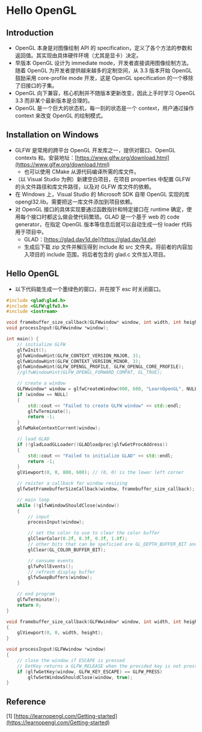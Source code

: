 # Hello OpenGL

## Introduction

* OpenGL 本身是对图像绘制 API 的 specification，定义了各个方法的参数和返回值。其实现由具体硬件环境（尤其是显卡）决定。
* 早版本 OpenGL 设计为 immediate mode，开发者直接调用图像绘制方法。随着 OpenGL 为开发者提供越来越多的定制空间，从 3.3 版本开始 OpenGL 鼓励采用 core-profile mode 开发，这是 OpenGL specification 的一个移除了旧接口的子集。
* OpenGL 向下兼容，核心机制并不随版本更新改变，因此上手时学习 OpenGL 3.3 而非某个最新版本是合理的。
* OpenGL 是一个巨大的状态机，每一刻的状态是一个 context，用户通过操作 context 来改变 OpenGL 的绘制模式。

## Installation on Windows

* GLFW 是常用的跨平台 OpenGL 开发库之一，提供对窗口、OpenGL contexts 和。安装地址：[https://www.glfw.org/download.html](https://www.glfw.org/download.html)
  * 也可以使用 CMake 从源代码编译所需的库文件。
* （以 Visual Studio 为例）新建空白项目，在项目 properties 中配置 GLFW 的头文件路径和库文件路径，以及对 GLFW 库文件的依赖。
* 在 Windows 上，Visual Studio 的 Microsoft SDK 自带 OpenGL 实现的库 opengl32.lib。需要把这一库文件添加到项目依赖。
* 对 OpenGL 接口的具体实现要通过函数指针和特定接口在 runtime 确定，使用每个接口时都这么做会使代码繁琐。GLAD 是一个基于 web 的 code generator，在指定 OpenGL 版本等信息后就可以自动生成一份 loader 代码用于项目中。
  * GLAD：[https://glad.dav1d.de](https://glad.dav1d.de)
  * 生成后下载 zip 文件并解压得到 include 和 src 文件夹。将前者的内容加入项目的 include 范围，将后者包含的 glad.c 文件加入项目。

## Hello OpenGL

* 以下代码能生成一个墨绿色的窗口，并在按下 esc 时关闭窗口。

```cpp
#include <glad\glad.h>
#include <GLFW\glfw3.h>
#include <iostream>

void framebuffer_size_callback(GLFWwindow* window, int width, int height);
void processInput(GLFWwindow *window);

int main() {
    // initialize GLFW
    glfwInit();
    glfwWindowHint(GLFW_CONTEXT_VERSION_MAJOR, 3);
    glfwWindowHint(GLFW_CONTEXT_VERSION_MINOR, 3);
    glfwWindowHint(GLFW_OPENGL_PROFILE, GLFW_OPENGL_CORE_PROFILE);
    //glfwWindowHint(GLFW_OPENGL_FORWARD_COMPAT, GL_TRUE);

    // create a window
    GLFWwindow* window = glfwCreateWindow(800, 600, "LearnOpenGL", NULL, NULL);
    if (window == NULL)
    {
        std::cout << "Failed to create GLFW window" << std::endl;
        glfwTerminate();
        return -1;
    }
    glfwMakeContextCurrent(window);

    // load GLAD
    if (!gladLoadGLLoader((GLADloadproc)glfwGetProcAddress))
    {
        std::cout << "Failed to initialize GLAD" << std::endl;
        return -1;
    }
    glViewport(0, 0, 800, 600); // (0, 0) is the lower left corner

    // reister a callback for window resizing
    glfwSetFramebufferSizeCallback(window, framebuffer_size_callback);

    // main loop
    while (!glfwWindowShouldClose(window))
    {
        // input
        processInput(window);

        // set the color to use to clear the color buffer
        glClearColor(0.2f, 0.3f, 0.3f, 1.0f);
        // other bits that can be speficied are GL_DEPTH_BUFFER_BIT and GL_STENCIL_BUFFER_BIT
        glClear(GL_COLOR_BUFFER_BIT);

        // consume events
        glfwPollEvents();        
        // refresh display buffer
        glfwSwapBuffers(window); 
    }

    // end program
    glfwTerminate();
    return 0;
}

void framebuffer_size_callback(GLFWwindow* window, int width, int height)
{
    glViewport(0, 0, width, height);
}

void processInput(GLFWwindow *window)
{
    // close the window if ESCAPE is pressed
    // GetKey returns a GLFW_RELEASE when the provided key is not pressed
    if (glfwGetKey(window, GLFW_KEY_ESCAPE) == GLFW_PRESS)
        glfwSetWindowShouldClose(window, true);
}
```

## Reference

\[1\] [https://learnopengl.com/Getting-started](https://learnopengl.com/Getting-started)

